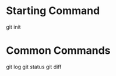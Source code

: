 Starting Command
================

git init

Common Commands
===============

git log
git status
git diff
